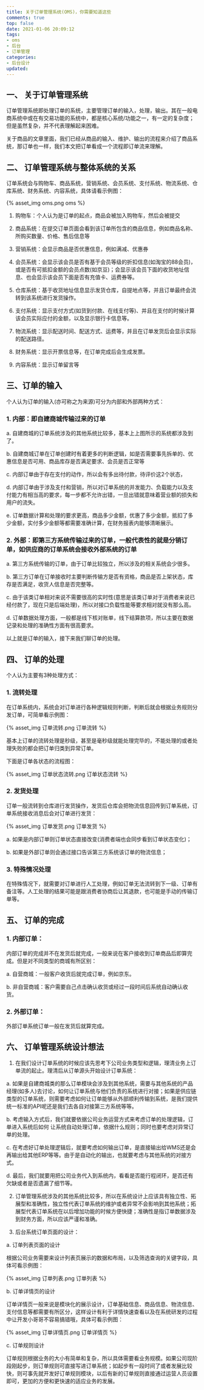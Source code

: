 ```yaml
---
title: 关于订单管理系统(OMS)，你需要知道这些
comments: true
top: false
date: 2021-01-06 20:09:12
tags:
- oms
- 后台
- 订单管理
categories:
- 后台设计
updated:
---
```


## 一、 关于订单管理系统
订单管理系统即处理订单的系统，主要管理订单的输入，处理，输出。其在一般电商系统中或在有交易功能的系统中，都是核心系统/功能之一，有一定的复杂度；但是虽然复杂，并不代表理解起来困难。

关于商品的文章里面，我们已经从商品的输入、维护、输出的流程来介绍了商品系统，那订单也一样，我们本文把订单看成一个流程即订单流来理解。

<!-- more -->

## 二、 订单管理系统与整体系统的关系

订单系统会与购物车、商品系统，营销系统、会员系统、支付系统、物流系统、仓库系统、财务系统、内容系统，具体请看示例图：

{% asset_img oms.png oms %}

1.  购物车：个人认为是订单的起点，商品会被加入购物车，然后会被提交

2.  商品系统：在提交订单页面会看到该订单所包含的商品信息，例如商品名称、所购买数量、价格、售后信息等

3.  营销系统：会显示商品是否优惠信息，例如满减、优惠券

4.  会员系统：会显示该会员是否有基于会员等级的折扣信息(如淘宝的88会员)，或是否有可抵扣金额的会员点数(如京豆)；会显示该会员下面的收货地址信息、也会显示该会员下面是否有充值卡、运费券等。

5.  仓库系统：基于收货地址信息显示发货仓库，自提地点等，并且订单最终会流转到该系统进行发货操作。

6.  支付系统：显示支付方式(如货到付款、在线支付等)、并且在支付的时候计算该会员实际应付的金额，以及显示银行卡信息等。

7.  物流系统：显示配送时间、配送方式、运费等，并且在订单发货后会显示实际的配送路径。

8.  财务系统：显示开票信息等，在订单完成后会生成发票。

9.  内容系统：显示订单留言等

## 三、订单的输入 

个人认为订单的输入(亦可称之为来源)可分为内部和外部两种方式：

### 1.  内部：即自建商城传输过来的订单

a.  自建商城的订单系统涉及的其他系统比较多，基本上上图所示的系统都涉及到了。

b.  自建商城订单在订单创建时有着更多的判断逻辑，如是否需要事先拆单的、优惠信息是否可用、商品库存是否满足要求、会员是否正常等

c.  内部订单由于存在支付的动作，所以会有多出待付款，待评价这2个状态，

d.  内部订单由于涉及支付和营销，所以对订单系统的并发能力、负载能力以及支付能力有相当高的要求，每一步都不允许出错，一旦出错就意味着营业额的损失和用户的流失。

e.  订单数据计算和处理的要求更高，商品多少金额，优惠了多少金额，抵扣了多少金额，实付多少金额等都需要准确计算，在财务报表内能够清晰展示。

### 2. 外部：即第三方系统传输过来的订单，一般代表性的就是分销订单，如供应商的订单系统会接收外部系统的订单

a.  第三方系统传输的订单，由于订单比较独立，所以涉及的相关系统会少很多。

b.  第三方订单在订单接收时主要判断传输方是否有资格，商品是否上架状态，库存是否满足，收货人信息是否完整等。

c.  由于该类订单相对来说不需要很高的实时性(意思是该类订单对于消费者来说已经付款了，现在只是后端处理)，所以对接口负载性能等要求相对就没有那么高。

d. 订单数据处理方面，一般都是线下核对账单，线下结算款项，所以主要在数据记录和处理的准确性方面有很高要求。

以上就是订单的输入，接下来我们聊订单的处理。

## 四、 订单的处理

个人认为主要有3种处理方式：

### 1. 流转处理

在订单系统内，系统会对订单进行各种逻辑规则判断，判断后就会根据业务规则分发订单，可简单看示例图：

{% asset_img 订单流转.png 订单流转 %}

基本上订单的流转处理是秒级，甚至是毫秒级就能处理完毕的，不能处理的或者处理失败的都会把订单归类到异常订单。

下面是订单各状态的流程图：

{% asset_img 订单状态流转.png 订单状态流转 %}

### 2. 发货处理

订单一般流转到仓库进行发货操作，发货后仓库会把物流信息回传到订单系统，订单系统接收消息后会对订单进行发货：

{% asset_img 订单发货.png 订单发货 %}

a.  如果是内部订单则订单状态直接改变(消费者端也会同步看到订单状态变化)；

b.  如果是外部订单则会通过接口告诉第三方系统该订单的物流信息；

### 3. 特殊情况处理

在特殊情况下，就需要对订单进行人工处理，例如订单无法流转到下一级、订单有备注等。人工处理的结果可能是跟消费者协商后让其退款，也可能是手动的传输订单等。

## 五、 订单的完成

### 1. 内部订单：

内部订单的完成并不在发货后就完成，一般来说在客户接收到订单商品后即算完成。但是对不同类型的商城有所区别：

a. 自营商城：一般客户收货后就完成订单，例如京东。

b. 非自营商城：客户需要自己点击确认收货或经过一段时间后系统自动确认收货。

### 2. 外部订单：

外部订单系统订单一般在发货后就算完成。

## 六、 订单管理系统设计想法

1. 在我们设计订单系统的时候应该先思考下公司业务类型和逻辑，理清业务上订单流的起止。理清后从订单源头开始设计订单系统：

a. 如果是自建商城类的那么订单模块会涉及到其他系统，需要与其他系统的产品经理(如多人)去讨论，如何让订单系统与他们负责的系统进行对接；如果是供应链类型的订单系统，则需要考虑如何让订单能够从外部顺利传输到系统，是我们提供统一标准的API呢还是我们去各自对接第三方系统等等。

b. 考虑输入方式后，我们就要依据公司业务运营方式来考虑订单的处理逻辑，订单进入系统后如何 让系统自动处理订单，依据什么规则；同时也要考虑对异常订单的处理。

c. 在考虑好订单处理逻辑后，就要考虑如何输出订单，是直接输出给WMS还是会再输出给其他ERP等等。由于是自动化的输出，也就要考虑与其他系统的对接方式。

d. 最后，我们就要用把公司业务代入到系统内，看看是否能行程闭环，是否还有欠缺或者是否遗漏了细节等。

2. 订单管理系统涉及的其他系统比较多，所以在系统设计上应该具有独立性、拓展型和准确性，独立性代表订单系统的维护或者异常不会影响到其他系统；拓展型代表订单系统在以后增加功能的时候方便快捷；准确性是指订单数据涉及到财务方面，所以应该严谨和准确。

3. 后台系统订单页面的设计：

a. 订单列表页面的设计

根据公司业务需要来设计列表页展示的数据和布局，以及筛选查询的关键字段，具体可看示例图：

{% asset_img 订单列表.png 订单列表 %}

b. 订单详情页的设计 

订单详情页一般来说是模块化的展示设计，订单基础信息、商品信息、物流信息、支付信息等都需要有所区分，这样设计有利于详情快速查看以及在系统研发的过程中让开发小哥哥不容易搞错哦，具体可看示例图：

{% asset_img 订单详情页.png 订单详情页 %}

c. 订单规则设计

订单规则根据业务的大小有简单和复杂，所以具体需要看业务规模。如果公司现阶段刚起步，则订单规则可直接写进订单系统；如起步有一段时间了或者发展比较快，则可事先就开发好订单规则模块，以后有新的订单规则直接通过运营人员设置即可，更加的方便和更快速的适应业务的发展。

